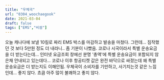 ```yaml
---
title: "우체국"
url: "0304_woochaegook"
date: 2021-03-04
draft: false
tags: ["EMS","비쌈"]
---
```

오늘 캐나다에 보낼 10킬로 짜리 EMS 박스를 마감하고 발송을 마쳤다. 그런데... 짐작했던 것 보다 5만원 정도 더 내라니.. 좀 기분이 나빴음. 코로나 시국이라서 특별 운송요금을 더 받는다는데... 인터넷 요금조회 창에선 분명 '총액'에 특별 운송요금이 포함되지 않은채 안내되고 있는데다... 코로나 이후 항공티켓 값은 완전 바닥으로 싸졌는데 왜 특별 운송요금은 더 받는지도 이해안됨. 우체국이 소비자를 기만하고, 사기치는것 같은 느낌인데... 좋지 않다. 쵸큼 아주 많이 불쾌하고 좋지 않다.
